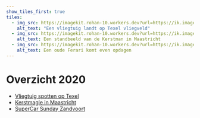 ```yaml
---
show_tiles_first: true
tiles:
  - img_src: https://imagekit.rohan-10.workers.dev?url=https://ik.imagekit.io/rhn00jwt/tr:w-200/2020-06-20-Texel-vliegveld/20200623-airportTexel-55.jpg
    alt_text: "Een vliegtuig landt op Texel vliegveld"
  - img_src: https://imagekit.rohan-10.workers.dev?url=https://ik.imagekit.io/rhn00jwt/tr:w-200,ar-1-1/2019-12-21-maastricht/20191221-maastrigt-425.jpg
    alt_text: Een standbeeld van de Kerstman in Maastricht
  - img_src: https://imagekit.rohan-10.workers.dev?url=https://ik.imagekit.io/rhn00jwt/tr:w-200,ar-1-1/2020-09-20-superCarSunday-zandvoort/carsunday_20200920_13.jpg
    alt_text: Een oude Ferari komt even opdagen
---
```


# Overzicht 2020

- [Vliegtuig spotten op Texel](2020-06-20-texel-vliegveld.md)
- [Kerstmagie in Maastricht](./2020-12-21-kerst-maastricht.md)
- [SuperCar Sunday Zandvoort](./2020-09-20-supercarsunday-zandvoort.md)
